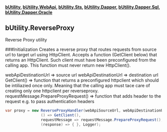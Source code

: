 #### [bUtility](../README.md), [bUtility.WebApi](butility.WebApi.md), [bUtility.Sts](butility.sts.md), [bUtility.Dapper](butility.dapper.md), [bUtility.Dapper.Sql](butility.dapper.sql.md), [bUtility.Dapper.Oracle](butility.dapper.oracle.md)

## bUtility.ReverseProxy
Reverse Proxy utility

###Initialization
Creates a reverse proxy that routes requests from source url to target url using HttpClient.
Accepts a function (GetClient below) that returns an HttpClient. Such client must have been preconfigured from the calling app. This function must never return new HttpClient().

webApiDestinationUrl => source url
webApiDestinationUrl => destination url
GetClient() => function that returns a preconfigured httpclient which should be intiliazied once only. Meaning that the calling app must tace care of creating only one httpclient per reverseproxy.
requestMessage.PrepareProxyRequest() => function that adds header to the request e.g. to pass authentication headers

```c#
var proxy = new ReverseProxyHandler(webApiSourceUrl, webApiDestinationUrl,
                () => GetClient(),
                requestMessage => requestMessage.PrepareProxyRequest(),
                (response) => { }, Logger);

```

